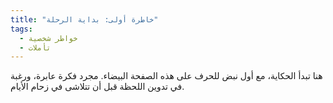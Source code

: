 ```yaml
---
title: "خاطرة أولى: بداية الرحلة"
tags:
  - خواطر شخصية
  - تأملات
---
```


هنا تبدأ الحكاية، مع أول نبض للحرف على هذه الصفحة البيضاء. مجرد فكرة عابرة، ورغبة في تدوين اللحظة قبل أن تتلاشى في زحام الأيام.